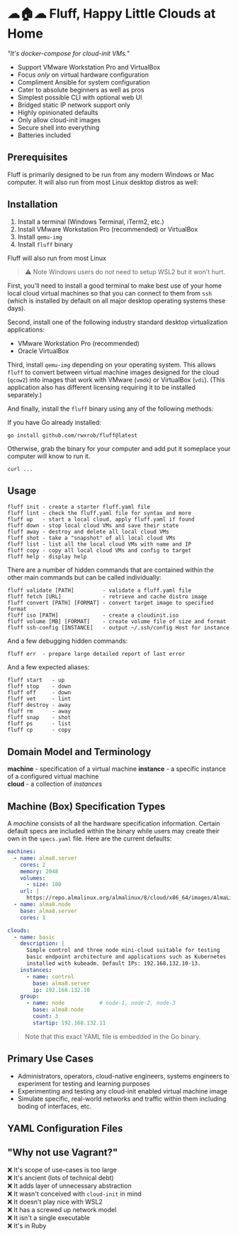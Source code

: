 # ☁🏠☁ Fluff, Happy Little Clouds at Home

*"It's docker-compose for cloud-init VMs."*

* Support VMware Workstation Pro and VirtualBox
* Focus *only* on virtual hardware configuration
* Compliment Ansible for system configuration
* Cater to absolute beginners as well as pros
* Simplest possible CLI with optional web UI
* Bridged static IP network support only
* Highly opinionated defaults
* Only allow cloud-init images
* Secure shell into everything
* Batteries included

## Prerequisites

Fluff is primarily designed to be run from any modern Windows or Mac
computer. It will also run from most Linux desktop distros as well:


## Installation


1. Install a terminal (Windows Terminal, iTerm2, etc.)
1. Install VMware Workstation Pro (recommended) or VirtualBox
1. Install `qemu-img`
1. Install `fluff` binary

Fluff will also run from most Linux 

> ⚠️
> Note Windows users do *not* need to setup WSL2 but it won't hurt.

First, you'll need to install a good terminal to make best use of your
home local cloud virtual machines so that you can connect to them from
`ssh` (which is installed by default on all major desktop operating
systems these days).

Second, install one of the following industry standard desktop
virtualization applications:

* VMware Workstation Pro (recommended)
* Oracle VirtualBox

Third, install `qemu-img` depending on your operating system. This
allows `fluff` to convert between virtual machine images designed for
the cloud (`qcow2`) into images that work with VMware (`vmdk`) or
VirtualBox (`vdi`). (This application also has different licensing
requiring it to be installed separately.)

And finally, install the `fluff` binary using any of the following
methods:

If you have Go already installed:

```
go install github.com/rwxrob/fluff@latest
```

Otherwise, grab the binary for your computer and add put it someplace
your computer will know to run it.

```
curl ...
```

## Usage

```
fluff init - create a starter fluff.yaml file
fluff lint - check the fluff.yaml file for syntax and more
fluff up   - start a local cloud, apply fluff.yaml if found
fluff down - stop local cloud VMs and save their state
fluff away - destroy and delete all local cloud VMs
fluff shot - take a "snapshot" of all local cloud VMs
fluff list - list all the local cloud VMs with name and IP
fluff copy - copy all local cloud VMs and config to target 
fluff help - display help
```

There are a number of hidden commands that are contained within the
other main commands but can be called individually:

```
fluff validate [PATH]         - validate a fluff.yaml file
fluff fetch [URL]             - retrieve and cache distro image
fluff convert [PATH] [FORMAT] - convert target image to specified format
fluff iso [PATH]              - create a cloudinit.iso
fluff volume [MB] [FORMAT]    - create volume file of size and format
fluff ssh-config [INSTANCE]   - output ~/.ssh/config Host for instance
```

And a few debugging hidden commands:

```
fluff err  - prepare large detailed report of last error
```

And a few expected aliases:

```
fluff start   - up
fluff stop    - down
fluff off     - down
fluff vet     - lint
fluff destroy - away
fluff rm      - away
fluff snap    - shot
fluff ps      - list
fluff cp      - copy
```

## Domain Model and Terminology

**machine** - specification of a virtual machine
**instance** - a specific instance of a configured virtual machine  
**cloud** - a collection of *instances*

## Machine (Box) Specification Types

A *machine* consists of all the hardware specification information.
Certain default specs are included within the binary while users may
create their own in the `specs.yaml` file. Here are the current
defaults:

```yaml
machines:
  - name: alma8.server 
    cores: 2
    memory: 2048
    volumes:
      - size: 100 
    url: |
      https://repo.almalinux.org/almalinux/8/cloud/x86_64/images/AlmaLinux-8-GenericCloud-8.5-20211119.x86_64.qcow2
  - name: alma8.node
    base: alma8.server
    cores: 1

clouds:
  - name: basic
    description: |
      Simple control and three node mini-cloud suitable for testing
      basic endpoint architecture and applications such as Kubernetes
      installed with kubeadm. Default IPs: 192.168.132.10-13.
    instances:
      - name: control
        base: alma8.server 
        ip: 192.168.132.10
    group:
      - name: node           # node-1, node-2, node-3
        base: alma8.node
        count: 3
        startip: 192.168.132.11
```

> Note that this exact YAML file is embedded in the Go binary.

## Primary Use Cases

* Administrators, operators, cloud-native engineers, systems engineers
  to experiment for testing and learning purposes 
* Experimenting and testing any cloud-init enabled virtual machine image
* Simulate specific, real-world networks and traffic within them
  including boding of interfaces, etc.

## YAML Configuration Files

## "Why not use Vagrant?"

❌ It's scope of use-cases is too large  
❌ It's ancient (lots of technical debt)  
❌ It adds layer of unnecessary abstraction  
❌ It wasn't conceived with `cloud-init` in mind  
❌ It doesn't play nice with WSL2  
❌ It has a screwed up network model  
❌ It isn't a single executable    
❌ It's in Ruby 

